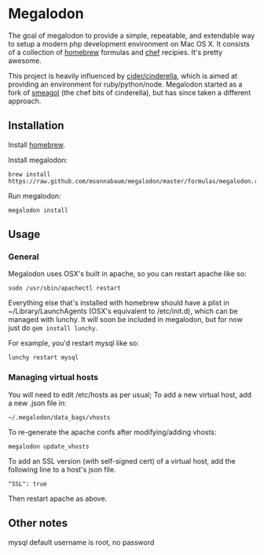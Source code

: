 # Megalodon

The goal of megalodon to provide a simple, repeatable, and extendable way to setup a modern php development environment on Mac OS X. It consists of a collection of [homebrew](http://mxcl.github.com/homebrew) formulas and [chef](http://www.opscode.com/chef/) recipies. It's pretty awesome.

This project is heavily influenced by [cider/cinderella](https://github.com/atmos/cinderella), which is aimed at providing an environment for ruby/python/node. Megalodon started as a fork of [smeagol](https://github.com/atmos/smeagol) (the chef bits of cinderella), but has since taken a different approach.

## Installation

Install [homebrew](http://mxcl.github.com/homebrew/).

Install megalodon:

    brew install https://raw.github.com/msonnabaum/megalodon/master/formulas/megalodon.rb

Run megalodon:

    megalodon install

## Usage

### General

Megalodon uses OSX's built in apache, so you can restart apache like so:

    sudo /usr/sbin/apachectl restart

Everything else that's installed with homebrew should have a plist in ~/Library/LaunchAgents (OSX's equivalent to /etc/init.d), which can be managed with lunchy. It will soon be included in megalodon, but for now just do `gem install lunchy`.

For example, you'd restart mysql like so:

    lunchy restart mysql

### Managing virtual hosts

You will need to edit /etc/hosts as per usual; To add a new virtual host, add a new .json file in:

    ~/.megalodon/data_bags/vhosts

To re-generate the apache confs after modifying/adding vhosts:

    megalodon update_vhosts

To add an SSL version (with self-signed cert) of a virtual host, add the following line to a host's json file.

    "SSL": true

Then restart apache as above.

## Other notes

mysql default username is root, no password
